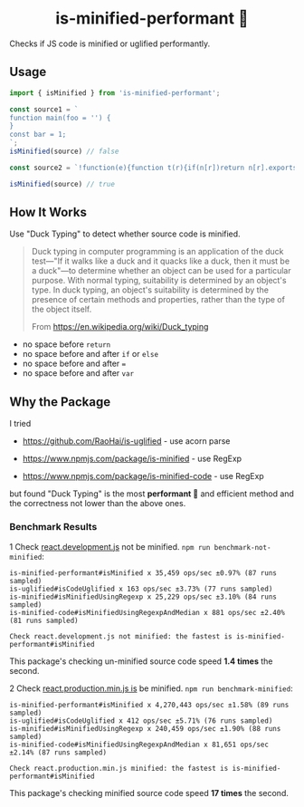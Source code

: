 <h1 align="center">is-minified-performant 🚀</h1>

Checks if JS code is minified or uglified performantly.

## Usage

```javascript
import { isMinified } from 'is-minified-performant';

const source1 = `
function main(foo = '') {
}
const bar = 1;
`;
isMinified(source) // false

const source2 = `!function(e){function t(r){if(n[r])return n[r].exports;for(var i=[],o=0;o<256;++o)i[o]=(o+256).toString(16).substr(1);e.exports=r}};`,

isMinified(source) // true
```

## How It Works

Use "Duck Typing" to detect whether source code is minified.

> Duck typing in computer programming is an application of the duck test—"If it walks like a duck and it quacks like a duck, then it must be a duck"—to determine whether an object can be used for a particular purpose. With normal typing, suitability is determined by an object's type. In duck typing, an object's suitability is determined by the presence of certain methods and properties, rather than the type of the object itself.
>
> From https://en.wikipedia.org/wiki/Duck_typing

- no space before `return`
- no space before and after `if` or `else`
- no space before and after `=`
- no space before and after `var`

## Why the Package

I tried

- https://github.com/RaoHai/is-uglified - use acorn parse

- https://www.npmjs.com/package/is-minified - use RegExp

- https://www.npmjs.com/package/is-minified-code - use RegExp

but found "Duck Typing" is the most **performant 🚀** and efficient method and the correctness not lower than the above ones.

### Benchmark Results

1 Check  [react.development.js](https://unpkg.com/react@17.0.2/umd/react.development.js) not be minified. `npm run benchmark-not-minified`:

```
is-minified-performant#isMinified x 35,459 ops/sec ±0.97% (87 runs sampled)
is-uglified#isCodeUglified x 163 ops/sec ±3.73% (77 runs sampled)
is-minified#isMinifiedUsingRegexp x 25,229 ops/sec ±3.10% (84 runs sampled)
is-minified-code#isMinifiedUsingRegexpAndMedian x 881 ops/sec ±2.40% (81 runs sampled)

Check react.development.js not minified: the fastest is is-minified-performant#isMinified
```

This package's checking un-minified source code speed **1.4 times** the second.

2 Check  [react.production.min.js is](https://unpkg.com/react@17.0.2/umd/react.production.min.js) be minified. `npm run benchmark-minified`:

```
is-minified-performant#isMinified x 4,270,443 ops/sec ±1.58% (89 runs sampled)
is-uglified#isCodeUglified x 412 ops/sec ±5.71% (76 runs sampled)
is-minified#isMinifiedUsingRegexp x 240,459 ops/sec ±1.90% (88 runs sampled)
is-minified-code#isMinifiedUsingRegexpAndMedian x 81,651 ops/sec ±2.14% (87 runs sampled)

Check react.production.min.js minified: the fastest is is-minified-performant#isMinified
```

This package's checking minified source code speed **17 times** the second.
